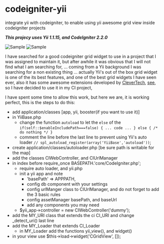 codeigniter-yii
===============

integrate yii with codeigniter, to enable using yii awesome grid view inside codeigniter projects

***This projecy uses Yii 1.1.15, and CodeIgniter 2.2.0***

![Sample](https://www.dropbox.com/s/hkhlfvv6bcchqbx/Screenshot%202014-08-16%2000.06.38.png)
![Sample](https://photos-6.dropbox.com/t/0/AAAwe7DyAb9GvI1UFlBrE60Nb24iO3VItC_NNt0bvEWe9Q/12/68954001/png/1024x768/3/1408143600/0/2/Screenshot%202014-08-16%2000.06.38.png/p0JqiK8jjvpt-3_1dEhO7G-ug0osYT-uwnxvgJ1Ai44)

I have searched for a good codeigniter grid widget to use in a project that I was assigned to maintain it, 
but after awhile it was obvious that I will not find what I am searching for, ... 
coming from a Yii background I was searching for a non existing thing ... 
actually Yii's out of the box grid widget is one of the its best features, 
and one of the best grid widgets I have seen ever, also it has some awesome extensions developed by 
[CleverTech](http://clevertech.biz), [see](http://yiibooster.clevertech.biz/extendedGridView/index.html), 
so I have decided to use it in my CI project, 

I have spent some time to allow this work, but here we are, it is working perfect, this is the steps to do this:

- add application/classes [app, yii, booster(if you want to use it)]
- in YiiBase.php
  * change the function `autoload` to let the `else` of the `if(self::$enableIncludePath===false) { ... code ... } else { /* do nothing */ }`
  * comment the line before the last line to prevent using Yii's auto loader `// spl_autoload_register(array('YiiBase','autoload'))`;
- create application/classes/autoloader.php [be sure path is writable for the map]
- add the classes CIWebController, and CIUrlManager 
- in index before require_once BASEPATH.'core/CodeIgniter.php';
  * require auto loader, and yii.php
  * init a yii app and note
    * 'basePath' => APPPATH,
    * config db component with your settings 
    * config urlManger class to CIUrlManager, and do not forget to add the 3 basic rules 
    * config assetManager basePath, and baseUrl
    * add any components you may need
  * $yii_app->controller = new CIWebController('dummy');
- add the MY_URI class that extends the ci CI_URI and change _detect_uri() last line
- add the MY_Loader that extends CI_Loader
  * in MY_Loader add the functions yii_view(), and widget()
- in your view use $this->load->widget('CGridView', []);